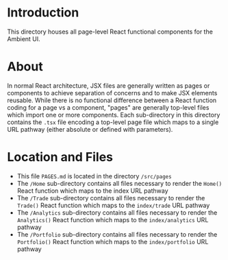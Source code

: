 # Introduction

This directory houses all page-level React functional components for the Ambient UI.

# About

In normal React architecture, JSX files are generally written as pages or components to achieve separation of concerns and to make JSX elements reusable.  While there is no functional difference between a React function coding for a page vs a component, "pages" are generally top-level files which import one or more components.  Each sub-directory in this directory contains the `.tsx` file encoding a top-level page file which maps to a single URL pathway (either absolute or defined with parameters).

# Location and Files

* This file `PAGES.md` is located in the directory `/src/pages`
* The `/Home` sub-directory contains all files necessary to render the `Home()` React function which maps to the index URL pathway
* The `/Trade` sub-directory contains all files necessary to render the `Trade()` React function which maps to the `index/trade` URL pathway
* The `/Analytics` sub-directory contains all files necessary to render the `Analytics()` React function which maps to the `index/analytics` URL pathway
* The `/Portfolio` sub-directory contains all files necessary to render the `Portfolio()` React function which maps to the `index/portfolio` URL pathway